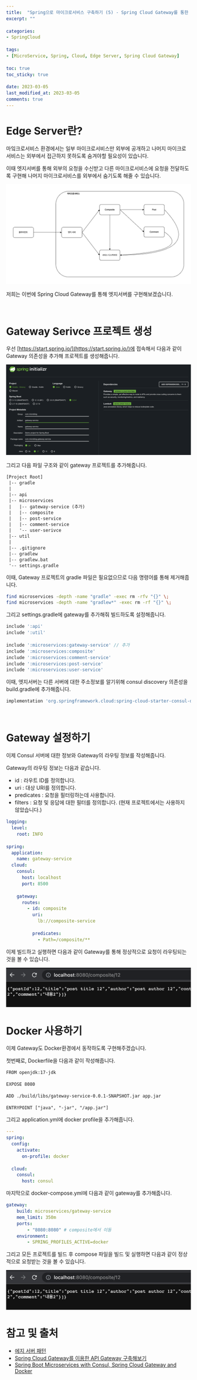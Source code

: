 ```yaml
---
title:  "Spring으로 마이크로서비스 구축하기 (5) - Spring Cloud Gateway를 통한 엣지서버 만들기"
excerpt: ""

categories:
- SpringCloud

tags:
- [MicroService, Spring, Cloud, Edge Server, Spring Cloud Gateway]

toc: true
toc_sticky: true

date: 2023-03-05
last_modified_at: 2023-03-05
comments: true
---
```


# Edge Server란?

마잌크로서비스 환경에서는 일부 마이크로서비스만 외부에 공개하고 나머지 마이크로서비스는 외부에서 접근하지 못하도록 숨겨야할 필요성이 있습니다.

이때 엣지서버를 통해 외부의 요청을 수신받고 다른 마이크로서비스에 요청을 전달하도록 구현해 나머지 마이크로서비스를 외부에서 숨기도록 해줄 수 있습니다.

<img src='../../assets/images/Spring-cloud/MicroService-Gateway/EdgeDiagram.png'>

저희는 이번에 Spring Cloud Gateway를 통해 엣지서버를 구현해보겠습니다.

<br/>

# Gateway Serivce 프로젝트 생성

우선 [https://start.spring.io/](https://start.spring.io/)에 접속해서 다음과 같이 Gateway 의존성을 추가해 프로젝트를 생성해줍니다.

<img src='../../assets/images/Spring-cloud/MicroService-Gateway/gateway-프로젝트생성.png'>

그리고 다음 파일 구조와 같이 gateway 프로젝트를 추가해줍니다.

```text
[Project Root]
 |-- gradle
 |
 |-- api
 |-- microservices
 |   |-- gateway-service (추가)
 |   |-- composite
 |   |-- post-service
 |   |-- comment-service
 |   '-- user-serivce
 |-- util
 |
 |-- .gitignore
 |-- gradlew
 |-- gradlew.bat
 '-- settings.gradle   
```

이때, Gateway 프로젝트의 gradle 파일은 필요없으므로 다음 명령어를 통해 제거해줍니다.

```bash
find microservices -depth -name "gradle" -exec rm -rfv "{}" \;
find microservices -depth -name "gradlew*" -exec rm -rf "{}" \;
```

그리고 settings.gradle에 gateway를 추가해줘 빌드하도록 설정해줍니다.

```gradle
include ':api'
include ':util'

include ':microservices:gateway-service' // 추가
include ':microservices:composite'
include ':microservices:comment-service'
include ':microservices:post-service'
include ':microservices:user-service'
```

이때, 엣지서버는 다른 서버에 대한 주소정보를 알기위해 consul discovery 의존성을 build.gradle에 추가해줍니다.

```gradle
implementation 'org.springframework.cloud:spring-cloud-starter-consul-discovery:3.0.4'
```

<br/>

# Gateway 설정하기

이제 Consul 서버에 대한 정보와 Gateway의 라우팅 정보를 작성해줍니다.

Gateway의 라우팅 정보는 다음과 같습니다.

- id : 라우트 ID를 정의합니다.
- uri : 대상 URI를 정의합니다.
- predicates : 요청을 필터링하는데 사용합니다.
- filters : 요청 및 응답에 대한 필터를 정의합니다. (현재 프로젝트에서는 사용하지 않았습니다.)

```yml
logging:
  level:
    root: INFO

spring:
  application:
    name: gateway-service
  cloud:
    consul:
      host: localhost
      port: 8500

    gateway:
      routes:
        - id: composite
          uri:
            lb://composite-service

          predicates:
            - Path=/composite/**
```

이제 빌드하고 실행하면 다음과 같이 Gateway를 통해 정상적으로 요청이 라우팅되는 것을 볼 수 있습니다.

<img src='../../assets/images/Spring-cloud/MicroService-Gateway/gateway-Result.png'>

<br/>

# Docker 사용하기

이제 Gateway도 Docker환경에서 동작하도록 구현해주겠습니다.

첫번째로, Dockerfile을 다음과 같이 작성해줍니다.

```docker
FROM openjdk:17-jdk

EXPOSE 8080

ADD ./build/libs/gateway-service-0.0.1-SNAPSHOT.jar app.jar

ENTRYPOINT ["java", "-jar", "/app.jar"]
```

그리고 application.yml에 docker profile을 추가해줍니다.

```yml
---
spring:
  config:
    activate:
      on-profile: docker

  cloud:
    consul:
      host: consul
```

마지막으로 docker-compose.yml에 다음과 같이 gateway를 추가해줍니다.

```yml
gateway:
    build: microservices/gateway-service
    mem_limit: 350m
    ports:
        - "8080:8080" # composite에서 이동
    environment:
        - SPRING_PROFILES_ACTIVE=docker
```

그리고 모든 프로젝트를 빌드 후 compose 파일을 빌드 및 실행하면 다음과 같이 정상적으로 요청받는 것을 볼 수 있습니다.

<img src='../../assets/images/Spring-cloud/MicroService-Gateway/gateway-Result.png'>


<br/>

# 참고 및 출처

- [에지 서버 패턴](https://clarkshim.tistory.com/145)
- [Spring Cloud Gateway를 이용한 API Gateway 구축해보기](https://wildeveloperetrain.tistory.com/207)
- [Spring Boot Microservices with Consul, Spring Cloud Gateway and Docker](https://blog.devops.dev/spring-boot-microservices-with-consul-spring-cloud-gateway-and-docker-789b624d1d32)
